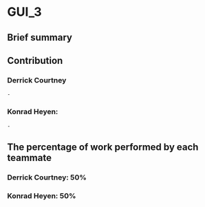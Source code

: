 # GUI_3

## Brief summary


## Contribution
### Derrick Courtney
    - 
### Konrad Heyen:
    - 

## The percentage of work performed by each teammate
### Derrick Courtney: 50%
### Konrad Heyen: 50%
